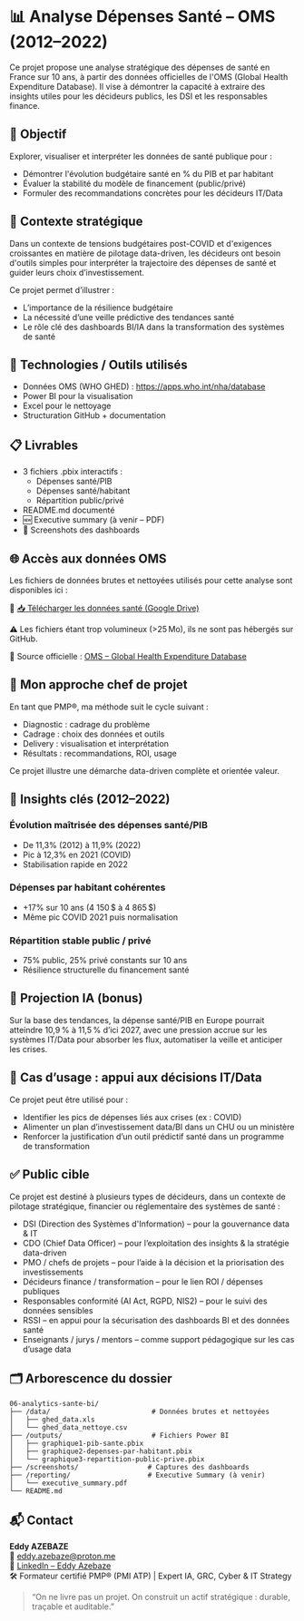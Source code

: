 
# 📊 Analyse Dépenses Santé – OMS (2012–2022)

Ce projet propose une analyse stratégique des dépenses de santé en France sur 10 ans, à partir des données officielles de l'OMS (Global Health Expenditure Database). Il vise à démontrer la capacité à extraire des insights utiles pour les décideurs publics, les DSI et les responsables finance.

## 🚀 Objectif

Explorer, visualiser et interpréter les données de santé publique pour :

- Démontrer l'évolution budgétaire santé en % du PIB et par habitant
- Évaluer la stabilité du modèle de financement (public/privé)
- Formuler des recommandations concrètes pour les décideurs IT/Data

## 🧠 Contexte stratégique

Dans un contexte de tensions budgétaires post-COVID et d'exigences croissantes en matière de pilotage data-driven, les décideurs ont besoin d'outils simples pour interpréter la trajectoire des dépenses de santé et guider leurs choix d’investissement.

Ce projet permet d’illustrer :

- L’importance de la résilience budgétaire
- La nécessité d’une veille prédictive des tendances santé
- Le rôle clé des dashboards BI/IA dans la transformation des systèmes de santé

## 🔧 Technologies / Outils utilisés

- Données OMS (WHO GHED) : https://apps.who.int/nha/database
- Power BI pour la visualisation
- Excel pour le nettoyage
- Structuration GitHub + documentation

## 📋 Livrables

- 3 fichiers .pbix interactifs :
  - Dépenses santé/PIB
  - Dépenses santé/habitant
  - Répartition public/privé
- README.md documenté
- 🆕 Executive summary (à venir – PDF)
- 📸 Screenshots des dashboards

## 🌐 Accès aux données OMS

Les fichiers de données brutes et nettoyées utilisés pour cette analyse sont disponibles ici :

📁 [📥 Télécharger les données santé (Google Drive)](https://drive.google.com/drive/u/1/folders/1zqz5aOEqh4FXBEr6_EHLx2AE1b-i963Y)

⚠️ Les fichiers étant trop volumineux (>25 Mo), ils ne sont pas hébergés sur GitHub.

🔗 Source officielle : [OMS – Global Health Expenditure Database](https://apps.who.int/nha/database/Select/Indicators/en)

## 🧩 Mon approche chef de projet

En tant que PMP®, ma méthode suit le cycle suivant :

- Diagnostic : cadrage du problème
- Cadrage : choix des données et outils
- Delivery : visualisation et interprétation
- Résultats : recommandations, ROI, usage

Ce projet illustre une démarche data-driven complète et orientée valeur.

## 🧠 Insights clés (2012–2022)

### Évolution maîtrisée des dépenses santé/PIB

- De 11,3% (2012) à 11,9% (2022)
- Pic à 12,3% en 2021 (COVID)
- Stabilisation rapide en 2022

### Dépenses par habitant cohérentes

- +17% sur 10 ans (4 150 $ à 4 865 $)
- Même pic COVID 2021 puis normalisation

### Répartition stable public / privé

- 75% public, 25% privé constants sur 10 ans
- Résilience structurelle du financement santé

## 🧠 Projection IA (bonus)

Sur la base des tendances, la dépense santé/PIB en Europe pourrait atteindre 10,9 % à 11,5 % d’ici 2027, avec une pression accrue sur les systèmes IT/Data pour absorber les flux, automatiser la veille et anticiper les crises.

## 🧭 Cas d’usage : appui aux décisions IT/Data

Ce projet peut être utilisé pour :

- Identifier les pics de dépenses liés aux crises (ex : COVID)
- Alimenter un plan d’investissement data/BI dans un CHU ou un ministère
- Renforcer la justification d’un outil prédictif santé dans un programme de transformation

## ✅ Public cible

Ce projet est destiné à plusieurs types de décideurs, dans un contexte de pilotage stratégique, financier ou réglementaire des systèmes de santé :

- DSI (Direction des Systèmes d'Information) – pour la gouvernance data & IT
- CDO (Chief Data Officer) – pour l’exploitation des insights & la stratégie data-driven
- PMO / chefs de projets – pour l’aide à la décision et la priorisation des investissements
- Décideurs finance / transformation – pour le lien ROI / dépenses publiques
- Responsables conformité (AI Act, RGPD, NIS2) – pour le suivi des données sensibles
- RSSI – en appui pour la sécurisation des dashboards BI et des données santé
- Enseignants / jurys / mentors – comme support pédagogique sur les cas d’usage data

## 🗂 Arborescence du dossier

```
06-analytics-sante-bi/
├── /data/                         # Données brutes et nettoyées
│   ├── ghed_data.xls
│   └── ghed_data_nettoye.csv
├── /outputs/                      # Fichiers Power BI
│   ├── graphique1-pib-sante.pbix
│   ├── graphique2-depenses-par-habitant.pbix
│   └── graphique3-repartition-public-prive.pbix
├── /screenshots/                 # Captures des dashboards
├── /reporting/                   # Executive Summary (à venir)
│   └── executive_summary.pdf
└── README.md
```

## 📬 Contact

**Eddy AZEBAZE**  
📧 eddy.azebaze@proton.me  
🔗 [LinkedIn – Eddy Azebaze](https://www.linkedin.com/in/eddy-azebaze-034a20226)  
🛠️ Formateur certifié PMP® (PMI ATP) | Expert IA, GRC, Cyber & IT Strategy

> “On ne livre pas un projet. On construit un actif stratégique : durable, traçable et auditable.”
